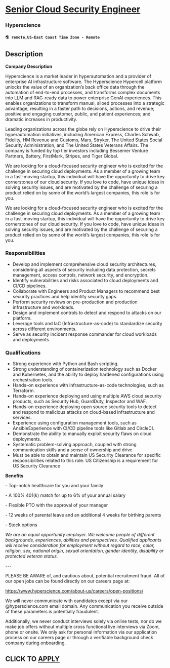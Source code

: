 # [Senior Cloud Security Engineer](https://www.remotewlb.com/apply/senior-cloud-security-engineer-129344)  
### Hyperscience  
#### `🌎 remote,US-East Coast Time Zone - Remote`  

## Description

 **Company Description**

Hyperscience is a market leader in hyperautomation and a provider of enterprise AI infrastructure software. The Hyperscience Hypercell platform unlocks the value of an organization’s back office data through the automation of end-to-end processes, and transforms complex documents into LLM and RAG-ready data to power enterprise GenAI experiences. This enables organizations to transform manual, siloed processes into a strategic advantage, resulting in a faster path to decisions, actions, and revenue; positive and engaging customer, public, and patient experiences; and dramatic increases in productivity.

  

Leading organizations across the globe rely on Hyperscience to drive their hyperautomation initiatives, including American Express, Charles Schwab, Fidelity, HM Revenue and Customs, Mars, Stryker, The United States Social Security Administration, and The United States Veterans Affairs. The company is funded by top tier investors including Bessemer Venture Partners, Battery, FirstMark, Stripes, and Tiger Global.

  

We are looking for a cloud-focused security engineer who is excited for the challenge in securing cloud deployments. As a member of a growing team in a fast-moving startup, this individual will have the opportunity to drive key cornerstones of our cloud security. If you love to code, have unique ideas in solving security issues, and are motivated by the challenge of securing a product relied on by some of the world’s largest companies, this role is for you.

  

We are looking for a cloud-focused security engineer who is excited for the challenge in securing cloud deployments. As a member of a growing team in a fast-moving startup, this individual will have the opportunity to drive key cornerstones of our cloud security. If you love to code, have unique ideas in solving security issues, and are motivated by the challenge of securing a product relied on by some of the world’s largest companies, this role is for you.

  

### Responsibilities

* Develop and implement comprehensive cloud security architectures, considering all aspects of security including data protection, secrets management, access controls, network security, and encryption.
* Identify vulnerabilities and risks associated to cloud deployments and CI/CD pipelines.
* Collaborate with Engineers and Product Managers to recommend best security practices and help identify security gaps.
* Perform security reviews on pre-production and production infrastructure and workloads.
* Design and implement controls to detect and respond to attacks on our platform.
* Leverage tools and IaC (Infrastructure-as-code) to standardize security across different environments.
* Serve as security incident response commander for cloud workloads and deployments

  

### Qualifications

* Strong experience with Python and Bash scripting.
* Strong understanding of containerization technology such as Docker and Kubernetes, and the ability to deploy hardened configurations using orchestration tools.
* Hands-on experience with infrastructure-as-code technologies, such as Terraform.
* Hands-on experience deploying and using multiple AWS cloud security products, such as Security Hub, GuardDuty, Inspector and WAF.
* Hands-on experience deploying open source security tools to detect and respond to malicious attacks on cloud-based infrastructure and services.
* Experience using configuration management tools, such as AnsibleExperience with CI/CD pipeline tools like Gitlab and CircleCI.
* Demonstrate the ability to manually exploit security flaws on cloud deployments.
* Systematic problem-solving approach, coupled with strong communication skills and a sense of ownership and drive
* Must be able to obtain and maintain US Security Clearance for specific responsibilities related to this role. US Citizenship is a requirement for US Security Clearance

  

 **Benefits**

\- Top-notch healthcare for you and your family

\- A 100% 401(k) match for up to 6% of your annual salary

\- Flexible PTO with the approval of your manager

\- 12 weeks of parental leave and an additional 4 weeks for birthing parents

\- Stock options

  

 _We are an equal opportunity employer. We welcome people of different backgrounds, experiences, abilities and perspectives. Qualified applicants will receive consideration for employment without regard to race, color, religion, sex, national origin, sexual orientation, gender identity, disability or protected veteran status._

  

\---

  

PLEASE BE AWARE of, and cautious about, potential recruitment fraud. All of our open jobs can be found directly on our careers page at:

https://www.hyperscience.com/about-us/careers/open-positions/

  

We will never communicate with candidates except via our @hyperscience.com email domain. Any communication you receive outside of these parameters is potentially fraudulent.

  

Additionally, we never conduct interviews solely via online tests, nor do we make job offers without multiple cross functional live interviews via Zoom, phone or onsite. We only ask for personal information via our application process on our careers page or through a verifiable background check company during onboarding.

  
## CLICK TO [APPLY](https://www.remotewlb.com/apply/senior-cloud-security-engineer-129344)


